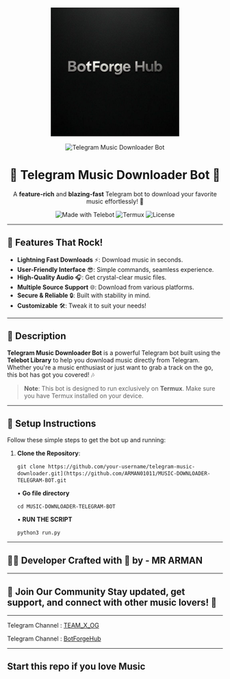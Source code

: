 <p align="center">
  <img src="./BotForgeHub.jpg" alt="Telegram Music Downloader Bot Image" width="300">
</p>

<p align="center">
  <img src="https://img.shields.io/badge/TELEGRAM-MUSIC_DOWNLOADER-1DA1F2?style=for-the-badge&logo=telegram" alt="Telegram Music Downloader Bot">
</p>

<h1 align="center">🎵 Telegram Music Downloader Bot 🎉</h1>
<p align="center">
  A <b>feature-rich</b> and <b>blazing-fast</b> Telegram bot to download your favorite music effortlessly! 🚀
</p>

<p align="center">
  <img src="https://img.shields.io/badge/Made_with-Telebot_Library-00C4B4?style=flat-square" alt="Made with Telebot">
  <img src="https://img.shields.io/badge/Platform-Termux-FF5733?style=flat-square" alt="Termux">
  <img src="https://img.shields.io/badge/License-MIT-blue?style=flat-square" alt="License">
</p>

---

## 🎉 Features That Rock!
- **Lightning Fast Downloads** ⚡: Download music in seconds.
- **User-Friendly Interface** 😎: Simple commands, seamless experience.
- **High-Quality Audio** 🎧: Get crystal-clear music files.
- **Multiple Source Support** 🌐: Download from various platforms.
- **Secure & Reliable** 🔒: Built with stability in mind.
- **Customizable** 🛠️: Tweak it to suit your needs!

---

## 📖 Description
**Telegram Music Downloader Bot** is a powerful Telegram bot built using the **Telebot Library** to help you download music directly from Telegram. Whether you're a music enthusiast or just want to grab a track on the go, this bot has got you covered! 🎶

> **Note**: This bot is designed to run exclusively on **Termux**. Make sure you have Termux installed on your device.

---

## 🚀 Setup Instructions
Follow these simple steps to get the bot up and running:

1. **Clone the Repository**:
   ```shell
   git clone https://github.com/your-username/telegram-music-downloader.git](https://github.com/ARMAN01011/MUSIC-DOWNLOADER-TELEGRAM-BOT.git
   ```
   • **Go file directory**
   ```shell
   cd MUSIC-DOWNLOADER-TELEGRAM-BOT
   ```

   • **RUN THE SCRIPT**
   ```shell
   python3 run.py
   ```

---

## 👨‍💻 Developer Crafted with 💖 by - **MR ARMAN**

---
## 📢 Join Our Community Stay updated, get support, and connect with other music lovers! 🎉

---

Telegram Channel : [TEAM_X_OG](https://t.me/TEAM_X_OG)

Telegram Channel : [BotForgeHub](https://t.me/+t4vVZmzQIkA0YmU1)

--- 
## Start this repo if you love Music
